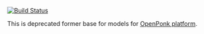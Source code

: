 [![Build Status](https://travis-ci.com/JanBliznicenko/openponk-model.svg?branch=master)](https://travis-ci.com/JanBliznicenko/openponk-model)

This is deprecated former base for models for [OpenPonk platform](https://openponk.github.io).
